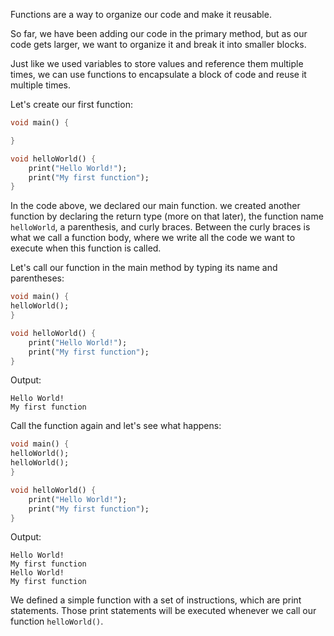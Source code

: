 Functions are a way to organize our code and make it reusable.

So far, we have been adding our code in the primary method, but as our code gets larger, we want to organize it and break it into smaller blocks.

Just like we used variables to store values and reference them multiple times, we can use functions to encapsulate a block of code and reuse it multiple times.

Let's create our first function:

```dart
void main() {

}

void helloWorld() {
    print("Hello World!");
    print("My first function");
}
```

In the code above, we declared our main function. we created another function by declaring the return type (more on that later), the function name `helloWorld`, a parenthesis, and curly braces. Between the curly braces is what we call a function body, where we write all the code we want to execute when this function is called.

Let's call our function in the main method by typing its name and parentheses:

```dart
void main() {
helloWorld();
}

void helloWorld() {
    print("Hello World!");
    print("My first function");
}
```

Output:

```
Hello World!
My first function
```

Call the function again and let's see what happens:

```dart
void main() {
helloWorld();
helloWorld();
}

void helloWorld() {
    print("Hello World!");
    print("My first function");
}
```

Output:

```
Hello World!
My first function
Hello World!
My first function
```

We defined a simple function with a set of instructions, which are print statements. Those print statements will be executed whenever we call our function `helloWorld()`.
